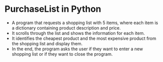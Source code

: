# PurchaseList in Python

- A program that requests a shopping list with 5 items, where each item is a dictionary containing product description and price.
- It scrolls through the list and shows the information for each item.
- It identifies the cheapest product and the most expensive product from the shopping list and display them. 
- In the end, the program asks the user if they want to enter a new shopping list or if they want to close the program.
